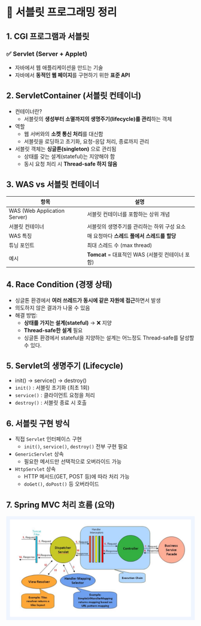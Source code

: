 # 📘 서블릿 프로그래밍 정리

## 1. CGI 프로그램과 서블릿

### ✅ Servlet (Server + Applet)
- 자바에서 웹 애플리케이션을 만드는 기술
- 자바에서 **동적인 웹 페이지**를 구현하기 위한 **표준 API**

## 2. ServletContainer (서블릿 컨테이너)
- 컨테이너란?
  - 서블릿의 **생성부터 소멸까지의 생명주기(lifecycle)를 관리**하는 객체
- 역할
  - 웹 서버와의 **소켓 통신 처리**를 대신함
  - 서블릿을 로딩하고 초기화, 요청-응답 처리, 종료까지 관리
- 서블릿 객체는 **싱글톤(singleton)** 으로 관리됨
  - 상태를 갖는 설계(stateful)는 지양해야 함
  - 동시 요청 처리 시 **Thread-safe 하지 않음**

## 3. WAS vs 서블릿 컨테이너
| 항목 | 설명 |
|------|------|
| WAS (Web Application Server) | 서블릿 컨테이너를 포함하는 상위 개념 |
| 서블릿 컨테이너 | 서블릿의 생명주기를 관리하는 하위 구성 요소 |
| WAS 특징 | 매 요청마다 **스레드 풀에서 스레드를 할당** |
| 튜닝 포인트 | 최대 스레드 수 (max thread) |
| 예시 | **Tomcat** = 대표적인 WAS (서블릿 컨테이너 포함) |

## 4. Race Condition (경쟁 상태)
- 싱글톤 환경에서 **여러 쓰레드가 동시에 같은 자원에 접근**하면서 발생
- 의도하지 않은 결과가 나올 수 있음
- 해결 방법:
  - **상태를 가지는 설계(stateful)** → ❌ 지양
  - **Thread-safe한 설계** 필요
  - 싱글톤 환경에서 stateful을 지양하는 설계는 어느정도 Thread-safe를 달성할 수 있다.
  
## 5. Servlet의 생명주기 (Lifecycle)
  - init() → service() → destroy()
  - `init()` : 서블릿 초기화 (최초 1회)
  - `service()` : 클라이언트 요청을 처리
  - `destroy()` : 서블릿 종료 시 호출

## 6. 서블릿 구현 방식
- 직접 `Servlet` 인터페이스 구현
  - `init()`, `service()`, `destroy()` 전부 구현 필요
- `GenericServlet` 상속
  - 필요한 메서드만 선택적으로 오버라이드 가능
- `HttpServlet` 상속
  - HTTP 메서드(GET, POST 등)에 따라 처리 가능
  - `doGet()`, `doPost()` 등 오버라이드

## 7. Spring MVC 처리 흐름 (요약)
  ![img.png](img.png)
